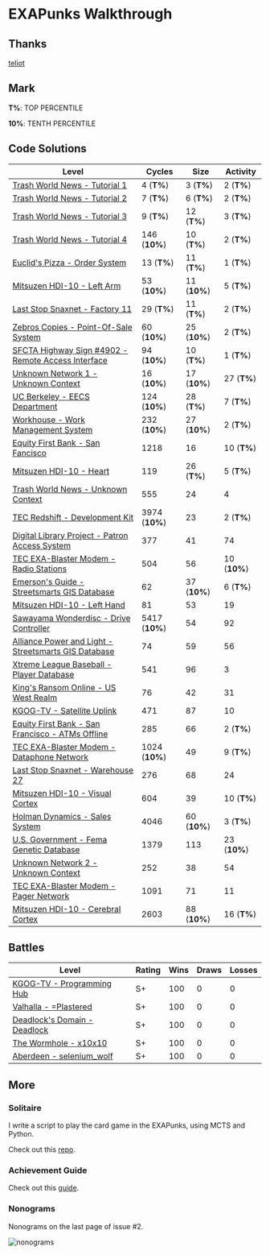 # EXAPunks Walkthrough

## Thanks

[teliot](https://github.com/teliot)

## Mark

**T%**: TOP PERCENTILE

**10%**: TENTH PERCENTILE

## Code Solutions

| Level | Cycles | Size | Activity |
| - | - | - | - |
| [Trash World News - Tutorial 1](Levels/01-trash-world-news-tutorial-1) | 4 (**T%**) | 3 (**T%**) | 2 (**T%**) |
| [Trash World News - Tutorial 2](Levels/02-trash-world-news-tutorial-2) | 7 (**T%**) | 6 (**T%**) | 2 (**T%**) |
| [Trash World News - Tutorial 3](Levels/03-trash-world-news-tutorial-3) | 9 (**T%**) | 12 (**T%**) | 3 (**T%**) |
| [Trash World News - Tutorial 4](Levels/04-trash-world-news-tutorial-4) | 146 (**10%**) | 10 (**T%**) | 2 (**T%**) |
| [Euclid's Pizza - Order System](Levels/05-euclids-pizza-order-system) | 13 (**T%**) | 11 (**T%**) | 1 (**T%**) |
| [Mitsuzen HDI-10 - Left Arm](Levels/06-mitsuzen-hdi-10-left-arm) | 53 (**10%**) | 11 (**10%**) | 5 (**T%**) |
| [Last Stop Snaxnet - Factory 11](Levels/07-last-stop-snaxnet-factory-11) | 29 (**T%**) | 11 (**T%**) | 2 (**T%**) |
| [Zebros Copies - Point-Of-Sale System](Levels/08-zebros-copies-point-of-sale-system) | 60 (**10%**) | 25 (**10%**) | 2 (**T%**) |
| [SFCTA Highway Sign #4902 - Remote Access Interface](Levels/09-sfcta-highway-sign-4902-remote-access-interface) | 94 (**10%**) | 10 (**T%**) | 1 (**T%**) |
| [Unknown Network 1 - Unknown Context](Levels/10-unknown-network-1-unknown-context) | 16 (**10%**) | 17 (**10%**) | 27 (**T%**) |
| [UC Berkeley - EECS Department](Levels/11-uc-berkeley-eecs-department) | 124 (**10%**) | 28 (**T%**) | 7 (**T%**) |
| [Workhouse - Work Management System](Levels/12-workhouse-work-management-system) | 232 (**10%**) | 27 (**10%**) | 2 (**T%**) |
| [Equity First Bank - San Fancisco](Levels/13-equity-first-bank-san-francisco) | 1218 | 16 | 10 (**T%**) |
| [Mitsuzen HDI-10 - Heart](Levels/14-mitsuzen-hdi-10-heart) | 119 | 26 (**T%**) | 5 (**T%**) |
| [Trash World News - Unknown Context](Levels/15-trash-world-news-unknown-context) | 555 | 24 | 4 |
| [TEC Redshift - Development Kit](Levels/16-tec-redshift-development-kit) | 3974 (**10%**) | 23 | 2 (**T%**) |
| [Digital Library Project - Patron Access System](Levels/17-digital-library-project-patron-access-system) | 377 | 41 | 74 |
| [TEC EXA-Blaster Modem - Radio Stations](Levels/18-tec-exa-blaster-modem-radio-stations) | 504 | 56 | 10 (**10%**) |
| [Emerson's Guide - Streetsmarts GIS Database](Levels/19-emersonsguide-streetsmarts-gis-database) | 62 | 37 (**10%**) | 6 (**T%**) |
| [Mitsuzen HDI-10 - Left Hand](Levels/20-mitsuzen-hdi-10-left-hand) | 81 | 53 | 19 |
| [Sawayama Wonderdisc - Drive Controller](Levels/21-sawayama-wonderdisc-drive-controller) | 5417 (**10%**) | 54 | 92 |
| [Alliance Power and Light - Streetsmarts GIS Database](Levels/22-alliance-power-and-light-streetsmarts-gis-database) | 74 | 59 | 56 |
| [Xtreme League Baseball - Player Database](Levels/23-xtreme-league-baseball-player-database) | 541 | 96 | 3 |
| [King's Ransom Online - US West Realm](Levels/24-kings-ransom-online-us-west-realm) | 76 | 42 | 31 |
| [KGOG-TV - Satellite Uplink](Levels/25-kgog-tv-satellite-uplink) | 471 | 87 | 10 |
| [Equity First Bank - San Francisco - ATMs Offline](Levels/26-equity-first-bank-san-francisco-atms-offline) | 285 | 66 | 2 (**T%**) |
| [TEC EXA-Blaster Modem - Dataphone Network](Levels/27-tec-exa-blaster-modem-dataphone-network) | 1024 (**10%**) | 49 | 9 (**T%**) |
| [Last Stop Snaxnet - Warehouse 27](Levels/28-last-stop-snaxnet-warehouse-27) | 276 | 68 | 24 |
| [Mitsuzen HDI-10 - Visual Cortex](Levels/29-mitsuzen-hdi-10-visual-cortex) | 604 | 39 | 10 (**T%**) |
| [Holman Dynamics - Sales System](Levels/30-holman-dynamics-sales-system) | 4046 | 60 (**10%**) | 3 (**T%**) |
| [U.S. Government - Fema Genetic Database](Levels/31-us-government-fema-genetic-database) | 1379 | 113 | 23 (**10%**) |
| [Unknown Network 2 - Unknown Context](Levels/32-unknown-network-2-unknown-context) | 252 | 38 | 54 |
| [TEC EXA-Blaster Modem - Pager Network](Levels/33-tec-exa-blaster-modem-pager-network) | 1091 | 71 | 11 |
| [Mitsuzen HDI-10 - Cerebral Cortex](Levels/34-mitsuzen-hdi-10-cerebal-cortex) | 2603 | 88 (**10%**) | 16 (**T%**) |

## Battles

| Level                                                        | Rating | Wins | Draws | Losses |
| ------------------------------------------------------------ | ------ | ---- | ----- | ------ |
| [KGOG-TV - Programming Hub](Battles/01-kgog-tv-programming-hub) | S+     | 100  | 0     | 0      |
| [Valhalla - =Plastered](Battles/02-valhalla-plastered)       | S+     | 100  | 0     | 0      |
| [Deadlock's Domain - Deadlock](Battles/03-deadlocks-domain-deadlock) | S+     | 100  | 0     | 0      |
| [The Wormhole - x10x10](Battles/04-the-wormhole-x10x10x)     | S+     | 100  | 0     | 0      |
| [Aberdeen - selenium_wolf](Battles/05-aberdeen-selenium_wolf) | S+     | 100  | 0     | 0      |

## More

### Solitaire

I write a script to play the card game in the EXAPunks, using MCTS and Python.

Check out this [repo](https://github.com/Seraphli/EXAPunksCardGame).

### Achievement Guide

Check out this [guide](Achievement.md).

### Nonograms

Nonograms on the last page of issue #2.

![nonograms](nonograms.jpg)
